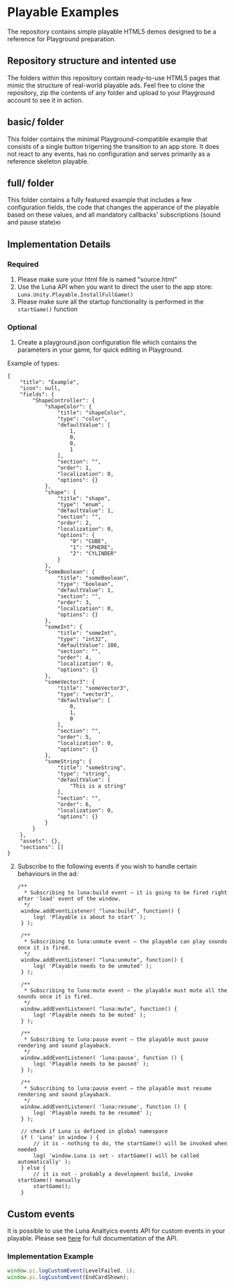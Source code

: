 # Playable Examples
The repository contains simple playable HTML5 demos designed to be a reference for Playground preparation.

## Repository structure and intented use
The folders within this repository contain ready-to-use HTML5 pages that mimic the structure of real-world playable ads. Feel free to clone the repository, zip the contents of any folder and upload to your Playground account to see it in action.

## basic/ folder
This folder contains the minimal Playground-compatible example that consists of a single button trigerring the transition to an app store. It does not react to any events, has no configuration and serves primarily as a reference skeleton playable.

## full/ folder
This folder contains a fully featured example that includes a few configuration fields, the code that changes the apperance of the playable based on these values, and all mandatory callbacks' subscriptions (sound and pause state)ю

## Implementation Details

### Required

1. Please make sure your html file is named "source.html"
2. Use the Luna API when you want to direct the user to the app store: `Luna.Unity.Playable.InstallFullGame()`
3. Please make sure all the startup functionality is performed in the `startGame()` function

### Optional

1. Create a playground.json configuration file which contains the parameters in your game, for quick editing in Playground. 

Example of types: 
```
{
    "title": "Example",
    "icon": null,
    "fields": {
        "ShapeController": {
            "shapeColor": {
                "title": "shapeColor",
                "type": "color",
                "defaultValue": [
                    1,
                    0,
                    0,
                    1
                ],
                "section": "",
                "order": 1,
                "localization": 0,
                "options": {}
            },
            "shape": {
                "title": "shape",
                "type": "enum",
                "defaultValue": 1,
                "section": "",
                "order": 2,
                "localization": 0,
                "options": {
                    "0": "CUBE",
                    "1": "SPHERE",
                    "2": "CYLINDER"
                }
            },
            "someBoolean": {
                "title": "someBoolean",
                "type": "boolean",
                "defaultValue": 1,
                "section": "",
                "order": 3,
                "localization": 0,
                "options": {}
            },
            "someInt": {
                "title": "someInt",
                "type": "int32",
                "defaultValue": 100,
                "section": "",
                "order": 4,
                "localization": 0,
                "options": {}
            },
            "someVector3": {
                "title": "someVector3",
                "type": "vector3",
                "defaultValue": [
                    0,
                    1,
                    0
                ],
                "section": "",
                "order": 5,
                "localization": 0,
                "options": {}
            },
            "someString": {
                "title": "someString",
                "type": "string",
                "defaultValue": [
                    "This is a string"
                ],
                "section": "",
                "order": 6,
                "localization": 0,
                "options": {}
            }
        }
    },
    "assets": {},
    "sections": []
}
```


2. Subscribe to the following events if you wish to handle certain behaviours in the ad: 

       /**
         * Subscribing to luna:build event – it is going to be fired right after 'load' event of the window.
         */
        window.addEventListener( "luna:build", function() { 
            log( 'Playable is about to start' );
        } );

        /**
         * Subscribing to luna:unmute event – the playable can play sounds once it is fired.
         */
        window.addEventListener( "luna:unmute", function() { 
            log( 'Playable needs to be unmuted' );
        } );

        /**
         * Subscribing to luna:mute event – the playable must mute all the sounds once it is fired.
         */
        window.addEventListener( "luna:mute", function() { 
            log( 'Playable needs to be muted' );
        } );

        /**
         * Subscribing to luna:pause event – the playable must pause rendering and sound playaback.
         */
        window.addEventListener( 'luna:pause', function () {
            log( 'Playable needs to be paused' );
        } );

        /**
         * Subscribing to luna:pause event – the playable must resume rendering and sound playaback.
         */
        window.addEventListener( 'luna:resume', function () {
            log( 'Playable needs to be resumed' );
        } );

        // check if Luna is defined in global namespace
        if ( 'Luna' in window ) {
            // it is - nothing to do, the startGame() will be invoked when needed
            log( 'window.Luna is set - startGame() will be called automatically' );
        } else {
            // it is not - probably a development build, invoke startGame() manually
            startGame();
        }


## Custom events

It is possible to use the Luna Analtyics events API for custom events in your playable. Please see [here](https://docs.lunalabs.io/docs/playable/playable-insights/custom-events) for full documentation of the API.

### Implementation Example

```js
window.pi.logCustomEvent(LevelFailed, 1);
window.pi.logCustomEvent(EndCardShown);
```
